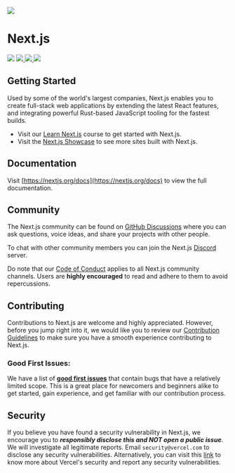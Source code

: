  [![](https://camo.githubusercontent.com/39791c3e4c4387b8b913628a8f258768ea3a4a71fc815ced2219f81c22c71f6a/68747470733a2f2f6173736574732e76657263656c2e636f6d2f696d6167652f75706c6f61642f76313636323133303535392f6e6578746a732f49636f6e5f6c696768745f6261636b67726f756e642e706e67)](https://nextjs.org/) 

# [](https://github.com/vercel/next.js#nextjs)Next.js

 [![](https://camo.githubusercontent.com/1210c36bead6cfcb15611855f43b91e6d1a786a7494277c443be911e5e48b84e/68747470733a2f2f696d672e736869656c64732e696f2f62616467652f4d414445253230425925323056657263656c2d3030303030302e7376673f7374796c653d666f722d7468652d6261646765266c6f676f3d56657263656c266c6162656c436f6c6f723d303030)](https://vercel.com/) [ ![](https://camo.githubusercontent.com/c2d412c35131fe13ccdee4ddf7879f5cffe90509f2bf0540b5428d76ded71476/68747470733a2f2f696d672e736869656c64732e696f2f6e706d2f762f6e6578742e7376673f7374796c653d666f722d7468652d6261646765266c6162656c436f6c6f723d303030303030) ](https://www.npmjs.com/package/next) [ ![](https://camo.githubusercontent.com/9be3d0216cf01c592bce7bb948ec30b12d50e505f2ba05a6704f69d3b4ab5bcf/68747470733a2f2f696d672e736869656c64732e696f2f6e706d2f6c2f6e6578742e7376673f7374796c653d666f722d7468652d6261646765266c6162656c436f6c6f723d303030303030) ](https://github.com/vercel/next.js/blob/canary/license.md) [![](https://camo.githubusercontent.com/5c10e4f17a3f0976591009bd10aa09fd8ce885c54e4c6527ce1107006be252d6/68747470733a2f2f696d672e736869656c64732e696f2f62616467652f4a6f696e253230746865253230636f6d6d756e6974792d626c756576696f6c65742e7376673f7374796c653d666f722d7468652d6261646765266c6f676f3d4e6578742e6a73266c6162656c436f6c6f723d303030303030266c6f676f57696474683d3230)](https://github.com/vercel/next.js/discussions) 

## [](https://github.com/vercel/next.js#getting-started)Getting Started

Used by some of the world's largest companies, Next.js enables you to create full-stack web applications by extending the latest React features, and integrating powerful Rust-based JavaScript tooling for the fastest builds.

- Visit our [Learn Next.js](https://nextjs.org/learn) course to get started with Next.js.
- Visit the [Next.js Showcase](https://nextjs.org/showcase) to see more sites built with Next.js.

## [](https://github.com/vercel/next.js#documentation)Documentation

Visit [https://nextjs.org/docs](https://nextjs.org/docs) to view the full documentation.

## [](https://github.com/vercel/next.js#community)Community

The Next.js community can be found on [GitHub Discussions](https://github.com/vercel/next.js/discussions) where you can ask questions, voice ideas, and share your projects with other people.

To chat with other community members you can join the Next.js [Discord](https://nextjs.org/discord) server.

Do note that our [Code of Conduct](https://github.com/vercel/next.js/blob/canary/CODE_OF_CONDUCT.md) applies to all Next.js community channels. Users are **highly encouraged** to read and adhere to them to avoid repercussions.

## [](https://github.com/vercel/next.js#contributing)Contributing

Contributions to Next.js are welcome and highly appreciated. However, before you jump right into it, we would like you to review our [Contribution Guidelines](https://github.com/vercel/next.js/blob/canary/contributing.md) to make sure you have a smooth experience contributing to Next.js.

### [](https://github.com/vercel/next.js#good-first-issues)Good First Issues:

We have a list of **[good first issues](https://github.com/vercel/next.js/labels/good%20first%20issue)** that contain bugs that have a relatively limited scope. This is a great place for newcomers and beginners alike to get started, gain experience, and get familiar with our contribution process.

## [](https://github.com/vercel/next.js#security)Security

If you believe you have found a security vulnerability in Next.js, we encourage you to **_responsibly disclose this and NOT open a public issue_**. We will investigate all legitimate reports. Email `security@vercel.com` to disclose any security vulnerabilities. Alternatively, you can visit this [link](https://vercel.com/security) to know more about Vercel's security and report any security vulnerabilities.
